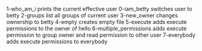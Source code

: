 1-who_am_i prints the current effective user
0-iam_betty switches user to betty
2-groups list all groups of current user
3-new_owner changes ownership to betty
4-empty creates empty file
5-execute adds execute permissions to the owner of hello
6-multiple_permissions adds execute permission to group owner and read permission to other user
7-everybody adds execute permissions to everybody
